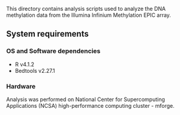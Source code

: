 This directory contains analysis scripts used to analyze the DNA methylation data from the Illumina Infinium Methylation EPIC array.## System requirements### OS and Software dependencies- R v4.1.2- Bedtools v2.27.1### HardwareAnalysis was performed on National Center for Supercomputing Applications (NCSA) high-performance computing cluster - mforge.